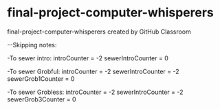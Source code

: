 # final-project-computer-whisperers
final-project-computer-whisperers created by GitHub Classroom


--Skipping notes:

-To sewer intro:
 introCounter = -2
 sewerIntroCounter = 0

 -To sewer Grobful:
 introCounter = -2
 sewerIntroCounter = -2
 sewerGrob1Counter = 0

-To sewer Grobless:
introCounter = -2
sewerIntroCounter = -2
sewerGrob3Counter = 0
